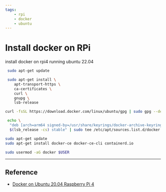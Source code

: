 ```yaml
---
tags:
    - rpi
    - docker
    - ubuntu
---
```


# Install docker on RPi

install docker on rpi4 running ubuntu 22.04


```bash
 sudo apt-get update

```

```bash
 sudo apt-get install \
    apt-transport-https \
    ca-certificates \
    curl \
    gnupg \
    lsb-release

```

```bash
curl -fsSL https://download.docker.com/linux/ubuntu/gpg | sudo gpg --dearmor -o /usr/share/keyrings/docker-archive-keyring.gpg

```

```bash
 echo \
  "deb [arch=arm64 signed-by=/usr/share/keyrings/docker-archive-keyring.gpg] https://download.docker.com/linux/ubuntu \
  $(lsb_release -cs) stable" | sudo tee /etc/apt/sources.list.d/docker.list > /dev/null

```

```bash
sudo apt-get update
sudo apt-get install docker-ce docker-ce-cli containerd.io

```

```bash title="set permission"
sudo usermod -aG docker $USER

```

---

## Reference
- [Docker on Ubuntu 20.04 Raspberry Pi 4 ](https://omar2cloud.github.io/rasp/rpidock/)